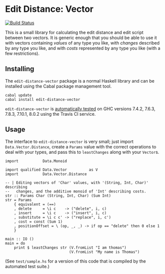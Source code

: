 Edit Distance: Vector
=====================

[![Build Status][badge]][status]

This is a small library for calculating the edit distance and edit script
between two vectors. It is generic enough that you should be able to use it
with vectors containing *values* of any type you like, with *changes* described
by any type you like, and with *costs* represented by any type you like (with a
few restrictions).

Installing
----------

The `edit-distance-vector` package is a normal Haskell library and can be
installed using the Cabal package management tool.

````{bash}
cabal update
cabal install edit-distance-vector
````

`edit-distance-vector` is [automatically tested][status] on GHC versions 7.4.2,
7.6.3, 7.8.3, 7.10.1, 8.0.2 using the Travis CI service.

Usage
-----

The interface to `edit-distance-vector` is very small; just import
`Data.Vector.Distance`, create a `Params` value with the correct operations to
deal with your types, and pass this to `leastChanges` along with your
`Vector`s.

````{haskell}
import           Data.Monoid

import qualified Data.Vector          as V
import           Data.Vector.Distance

-- | Editing vectors of 'Char' values, with '(String, Int, Char)' describing
--   changes, and the additive monoid of 'Int' describing costs.
str :: Params Char (String, Int, Char) (Sum Int)
str = Params
    { equivalent = (==)
    , delete     = \i c    -> ("delete", i, c)
    , insert     = \i c    -> ("insert", i, c)
    , substitute = \i c c' -> ("replace", i, c')
    , cost = const (Sum 1)
    , positionOffset = \ (op, _, _) -> if op == "delete" then 0 else 1
    }

main :: IO ()
main = do
    print $ leastChanges str (V.fromList "I am thomas")
                             (V.fromList "My name is Thomas")
````

(See `test/sample.hs` for a version of this code that is compiled
by the automated test suite.)

[badge]: https://travis-ci.org/thsutton/edit-distance-vector.svg?branch=master
[status]: https://travis-ci.org/thsutton/edit-distance-vector
